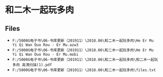# 和二木一起玩多肉

## Files

- `F:/5000G电子书\06-书库更新（201911）\2018.06\和二木一起玩多肉\He Er Mu Yi Qi Wan Duo Rou - Er Mu.azw3`
- `F:/5000G电子书\06-书库更新（201911）\2018.06\和二木一起玩多肉\He Er Mu Yi Qi Wan Duo Rou - Er Mu.mobi`
- `F:/5000G电子书\06-书库更新（201911）\2018.06\和二木一起玩多肉\和二木一起玩多肉 高清扫描(1).pdf`
- `F:/5000G电子书\06-书库更新（201911）\2018.06\和二木一起玩多肉\files.txt`
